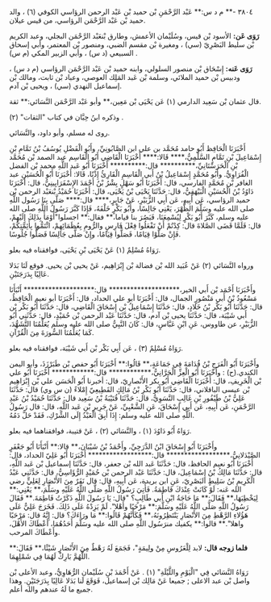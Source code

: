 ٣٨٠٤ -** م د س:** عَبْد الرَّحْمَنِ بْن حميد بْن عَبْد الرحمن الرؤاسي الكوفي (٦) ، والد حميد بْن عَبْد الرَّحْمَن الرؤاسي، من قيس عيلان.

**رَوَى عَن:** الأسود بْن قيس، وسُلَيْمان الأعمش، وطارق بْنعَبْد الرَّحْمَن البجلي، وعبد الكريم بْن سليط البَصْرِيّ (سي) ، ومغيرة بْن مقسم الضبي، ومنصور بْن المعتمر، وأبي إسحاق السبيعي (د س) ، وأبي الزبير المكي (م س) .

**رَوَى عَنه:** إِسْحَاق بْن منصور السلولي، وابنه حميد بْن عَبْد الرَّحْمَن الرؤاسي (م د س) ، ودبيس بْن حميد الملائي، وسلمة بْن عَبد المَلِك العوصي، وعباد بْن ثابت، ومالك بْن إسماعيل النهدي (سي) ، ويحيى بْن آدم.

قال عثمان بْن سَعِيد الدارمي (١) عَن يَحْيَى بْن مَعِين،** وأبو عَبْد الرَّحْمَن النَّسَائي:** ثقة.

وذكره ابنُ حِبَّان في كتاب "الثقات" (٢) .

روى له مسلم، وأبو داود، والنَّسَائي.

أَخْبَرَنَا الْحَافِظ أَبُو حامد مُحَمَّد بن علي ابن الصَّابُونِيِّ، وأَبُو الْفَضْلِ يُوسُفُ بْنُ تَمَّامِ بْنِ إِسْمَاعِيلَ بْنِ تَمَّامٍ السَّلْمِيُّ،**** قَالا:**** أَخْبَرَنَا الْقَاضِي أَبُو الْقَاسِم عبد الصمد بْن مُحَمَّد بْنِ الْحَرَسْتَانِيِّ،********** قال:********** أَخْبَرَنَا أَبُو عَبد اللَّهِ محمد بْن الفضل الْفُرَاوِيُّ. وأَبُو مُحَمَّدٍ إِسْمَاعِيلُ بْنُ أَبي الْقَاسِمِ الْقَارِئُ إِذْنًا، قَالا: أَخْبَرَنَا أَبُو الْحُسَيْنِ عبد الغافر بْن مُحَمَّدٍ الفارسي، قال: أَخْبَرَنَا أَبُو سَهْلٍ بِشْرُ بْنُ أَحْمَدَ الإِسْفَرَايِينِيُّ، قال: أَخْبَرَنَا دَاوُدُ بْنُ الْحُسَيْنِ الْبَيْهَقِيُّ، قال: حَدَّثَنَا يَحْيَى بْنُ يَحْيَى، قال: أَخْبَرَنَا حُمَيْدُ بْنعَبْد الرحمن بْن حميد الرؤاسي، عَن أَبِيهِ، عَن أَبِي الزُّبَيْرِ، عَنْ جَابِرٍ،**** قال:**** صَلَّى بِنَا رَسُول اللَّهِ صلى الله عليه وسَلَّمَ الظُّهْرَ، يَعْنِي جَالِسًا، وأَبُو بَكْرٍ خَلْفَهُ، فَإِذَا كَبَّرَ رَسُولُ اللَّهِ صلى الله عليه وسلم، كَبَّرَ أَبُو بَكْرٍ لِيُسْمِعَنَا، فَبَصُرَ بنا قياما،** فقال:** اجسلوا"أَوْمَأَ بِذَلِكَ إِلَيْهِمْ، قال: فَلَمَّا قَضَى الصَّلاةَ قال: كِدْتُمْ أَنْ تَفْعَلُوا فِعْلَ فَارِسٍ والرُّومِ بِعُظَمَائِهِمْ، ائْتَمُّوا بِأَئِمَّتِكُمْ، فَإِنْ صَلَّوْا قِيَامًا، فَصَلُّوا قِيَامًا، وإِنْ صَلَّى جَالِسًا فَصَلُّوا جُلُوسًا.

رَوَاهُ مُسْلِمٌ (١) عَنْ يَحْيَى بْنِ يَحْيَى، فوافقناه فيه بعلو.

ورواه النَّسَائي (٢) عَنْ عُبَيد الله بْن فضالة بْن إِبْرَاهِيم، عَنْ يحيى بْن يحيى. فوقع لَنَا بَدَلا عَالِيًا بِدَرَجَتَيْنِ.

وأَخْبَرَنَا أَحْمَد بْن أَبي الخير،******************** قال:******************** أَنْبَأَنَا مَسْعُودُ بْنُ أَبي مَنْصُورٍ الجمال، قال: أَخْبَرَنَا أبو علي الحداد، قال: أَخْبَرَنَا أبو نعيم الْحَافِظُ، قال: حَدَّثَنَا أَبُو بَكْر بْنُ خَلادٍ، قال: حَدَّثَنَا إِسْمَاعِيلُ بْن إِسْحَاقَ الْقَاضِي، قال: حَدَّثَنَا أَبُو بَكْر بْن أَبي شَيْبَة، قال: حَدَّثَنَا يحيى بْن آدم، قال: حَدَّثَنَا عَبْد الرحمن بْن حُمَيْدٍ، قال: حَدَّثَنِي أَبُو الزُّبَيْرِ، عن طاووس، عَنِ ابْنِ عَبَّاسٍ، قال: كَانَ النَّبِيُّ صلى الله عليه وسلم يُعَلِّمُنَا التَّشَهُّدَ، كَمَا يُعَلِّمُنَا السُّورَةَ مِنَ الْقُرْآنِ.

رَوَاهُ مُسْلِمٌ (٣) ، عَن أَبِي بَكْر بْن أَبي شَيْبَة، فوافقناه فيه بعلو.

وأَخْبَرَنَا أَبُو الْفَرَجِ بْنُ قُدَامَةَ فِي جَمَاعَةٍ،** قَالُوا:** أَخْبَرَنَا أَبُو حفص بْن طَبَرْزَذَ، وأبو اليمن الكندي.(ح) : وأَخْبَرَنَا أَبُو الْعِزِّ الْحَرَّانِيُّ،************ قال:************ أَخْبَرَنَا أَبُو علي بْن الْخَرِيفِ، قال: أَخْبَرَنَا الْقَاضِي أَبُو بكر الأَنْصارِيّ، قال: أخبرنا أَبُو الْحَسَن علي بْن إِبْرَاهِيم بْن عيسى الباقلاني، قال: حَدَّثَنَا أَبُو بَكْرِ بْنُ مَالِكٍ القَطِيعِيّ إِمْلاءً (ن س وي) قال: حَدَّثَنَا عَلِيُّ بْنُ طَيْفُورِ بْنِ غَالِبٍ النَّسَوِيُّ، قال: حَدَّثَنَا قُتَيْبَةُ بْنُ سَعِيد قال: حَدَّثَنَا حُمَيْدُ بْنُ عَبْدِ الرَّحْمَنِ، عَن أَبِيهِ، عَن أَبِي إِسْحَاقَ، عَنِ الشَّعْبِيِّ، عَنْ جَرِيرِ بْنِ عَبد اللَّهِ، قال: قال رَسُولُ اللَّهِ صلى الله عليه وسلم: إِذَا أَبِقَ الْعَبْدُ إِلَى الشِّرْكِ، فَقَدْ حَلَّ دَمُهُ.

رَوَاهُ أَبُو دَاوُدَ (١) ، والنَّسَائي (٢) ، عَنْ قتيبة، فوافقناهما فيه بعلو.

وأَخْبَرَنَا أَبُو إِسْحَاقَ ابْنُ الدَّرَجِيِّ، وأَحْمَدُ بْنُ شَيْبَانَ،** قالا:** أَنْبَأَنَا أَبُو جَعْفَرٍ الصَّيْدَلانِيُّ،****************** قال:****************** أَخْبَرَنَا أَبُو عَلِيّ الحداد، قال: أَخْبَرَنَا أَبُو نعيم الحافظ، قال: حَدَّثَنَا عَبد الله بْن جعفر، قال: حَدَّثَنَا إسماعيل بْن عَبد اللَّهِ، قال: حَدَّثَنَا مَالِكُ بْنُ إِسْمَاعِيلَ، قال: حَدَّثَنَا عَبْد الرحمن بْن حُمَيْدٍ الرُّؤَاسِيُّ، قال: حَدَّثَنِي عَبْدُ الْكَرِيمِ بْنُ سَلِيطٍ البَصْرِيّ، عَنِ ابن بريدة، عَن أَبِيهِ، قال: قال نَفَرٌ مِنَ الأَنْصَارِ لِعَلِيٍّ رضي الله عَنه: لَوْ كَانَتْ عِنْدَكَ فَاطِمَةُ. فَأُتِيَ رَسُولُ اللَّهِ صَلَّى اللَّهُ عَلَيْهِ وسَلَّمَ،** يَعْنِي:** لِيَخْطِبَهَا،** فَقَالَ:** مَا حَاجَةُ ابْنِ أَبي طَالِبٍ؟ "قال: يَا رَسُولَ اللَّهِ ذَكَرْتُ فَاطِمَةَ.** فَقَالَ رَسُولُ اللَّهِ صَلَّى اللَّهُ عَلَيْهِ وسَلَّمَ:** مَرْحَبًا وأَهْلا". لَمْ يَزِدْهُ عَلَى ذَلِكَ. فَخَرَجَ عَلِيٌّ عَلَى هَؤُلاءِ الرَّهْطِ مِنَ الأَنْصَارِ يَنْتَظِرُونَهُ،** فَكَأَنَّهُمْ قَالُوا:** مَا ورَاءَكَ؟ قال: إِنَّهُ قال: مَرْحَبًا واهلا".** قالوا:** يكفيك منرَسُول اللَّهِ صلى الله عليه وسَلَّمَ أَحَدُهُمَا، أَعْطَاكَ الأَهْلَ، وأَعْطَاكَ المرحب.

**فلما زوجه قال:** لابد لِلْعَرُوسِ مِنْ ولِيمَةٍ"، فَجَمَعَ لَهُ رَهْطٌ مِنَ الأَنْصَارِ شَيْئًا،** فَقَالَ:** اللَّهُمَّ بَارِكْ لَهُمَا فِي شَمْلِهِمَا.

رَوَاهُ النَّسَائي فِي "الْيَوْمِ واللَّيْلَةِ" (١) . عَنْ أَحْمَدَ بْنِ سُلَيْمان الرُّهَاوِيُّ، وعبد الأعلى بْن واصل بْن عبد الاعلى ; جميعا عَنْ مَالِك بْن إسماعيل، فَوَقَعَ لَنا بَدَلا عَالِيًا بِدَرَجَتَيْنِ. وهذا جميع ما لَهُ عندهم والله أعلم.